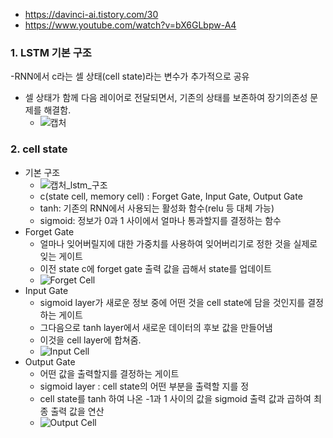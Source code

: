 - https://davinci-ai.tistory.com/30
- https://www.youtube.com/watch?v=bX6GLbpw-A4

### 1. LSTM 기본 구조
-RNN에서 c라는 셀 상태(cell state)라는 변수가 추가적으로 공유
- 셀 상태가 함께 다음 레이어로 전달되면서, 기존의 상태를 보존하여 장기의존성 문제를 해결함.
  - ![캡처](https://user-images.githubusercontent.com/43491168/143898356-a9bd3b5d-9ccf-45b4-a093-f93a41d999a0.PNG)

### 2. cell state
- 기본 구조
  - ![캡처_lstm_구조](https://user-images.githubusercontent.com/43491168/143899907-367c02bc-befd-4369-b83e-312ca6d9bd2e.PNG)
  - c(state cell, memory cell) : Forget Gate, Input Gate, Output Gate
  - tanh: 기존의 RNN에서 사용되는 활성화 함수(relu 등 대체 가능)
  - sigmoid: 정보가 0과 1 사이에서 얼마나 통과할지를 결정하는 함수
- Forget Gate
  - 얼마나 잊어버릴지에 대한 가중치를 사용하여 잊어버리기로 정한 것을 실제로 잊는 게이트
  - 이전 state c에 forget gate 출력 값을 곱해서 state를 업데이트
  - ![Forget Cell](https://user-images.githubusercontent.com/43491168/143900416-a1c3181f-016f-46ca-9207-7c79cda288cb.PNG)
- Input Gate
  - sigmoid layer가 새로운 정보 중에 어떤 것을 cell state에 담을 것인지를 결정하는 게이트
  - 그다음으로 tanh layer에서 새로운 데이터의 후보 값을 만들어냄
  - 이것을 cell layer에 합쳐줌.
  - ![Input Cell](https://user-images.githubusercontent.com/43491168/143901107-ad9656c6-5e67-4e84-8261-e5a9bfcda0f5.PNG)
- Output Gate
  - 어떤 값을 출력할지를 결정하는 게이트
  - sigmoid layer : cell state의 어떤 부분을 출력할 지를 정
  - cell state를 tanh 하여 나온 -1과 1 사이의 값을 sigmoid 출력 값과 곱하여 최종 출력 값을 연산
  - ![Output Cell](https://user-images.githubusercontent.com/43491168/143901667-259e7fb4-1abe-46a5-a434-8ff513954900.PNG)

